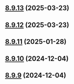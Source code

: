 ## [8.9.13](https://github.com/msobiecki/eslint-config/compare/v8.9.12...v8.9.13) (2025-03-23)

## [8.9.12](https://github.com/msobiecki/eslint-config/compare/v8.9.11...v8.9.12) (2025-03-23)

## [8.9.11](https://github.com/msobiecki/eslint-config/compare/v8.9.10...v8.9.11) (2025-01-28)

## [8.9.10](https://github.com/msobiecki/eslint-config/compare/v8.9.9...v8.9.10) (2024-12-04)

## [8.9.9](https://github.com/msobiecki/eslint-config/compare/v8.9.8...v8.9.9) (2024-12-04)
